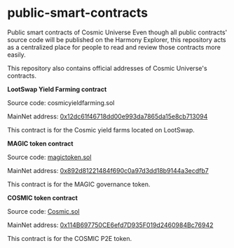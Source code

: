 # public-smart-contracts
Public smart contracts of Cosmic Universe
Even though all public contracts' source code will be published on the Harmony Explorer, this repository acts as a centralized place for people to read and review those contracts more easily.

This repository also contains official addresses of Cosmic Universe's contracts.

**LootSwap Yield Farming contract**

Source code: cosmicyieldfarming.sol

MainNet address: [0x12dc61f46718dd00e993da7865da15e8cb713094](https://explorer.harmony.one/address/0x892d81221484f690c0a97d3dd18b9144a3ecdfb7?activeTab=7)

This contract is for the Cosmic yield farms located on LootSwap.

**MAGIC token contract**

Source code: [magictoken.sol](original_contracts/magictoken.sol)

MainNet address: [0x892d81221484f690c0a97d3dd18b9144a3ecdfb7](https://explorer.harmony.one/address/0x892d81221484f690c0a97d3dd18b9144a3ecdfb7)

This contract is for the MAGIC governance token.

**COSMIC token contract**

Source code: [Cosmic.sol](contracts/ERC20/Cosmic.sol)

MainNet address: [0x114B697750CE6efd7D935F019d2460984Bc76942](https://explorer.harmony.one/address/0x114B697750CE6efd7D935F019d2460984Bc76942#code)

This contract is for the COSMIC P2E token.
